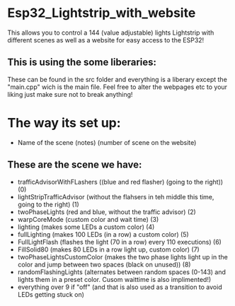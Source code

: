 # Esp32_Lightstrip_with_website
 This allows you to control a 144 (value adjustable) lights Lightstrip with different scenes as well as a website for easy access to the ESP32!


## This is using the some liberaries:
These can be found in the src folder and everything is a liberary except the "main.cpp" wich is the main file. 
Feel free to alter the webpages etc to your liking just make sure not to break anything!

# The way its set up:
- Name of the scene (notes) (number of scene on the website)

## These are the scene we have:
- trafficAdvisorWithFLashers ((blue and red flasher) (going to the right)) (0)
- lightStripTrafficAdvisor (without the flahsers in teh middle this time, going to the right) (1)
- twoPhaseLights (red and blue, without the traffic advisor) (2)
- warpCoreMode (custom color and wait time) (3)
- lighting (makes some LEDs a custom color) (4)
- fullLighting (makes 100 LEDs (in a row) a custom color) (5)
- FullLightFlash (flashes the light (70 in a row) every 110 executions) (6)
- FillSolid80 (makes 80 LEDs in a row light up, custom color) (7)
- twoPhaseLightsCustomColor (makes the two phase lights light up in the color and jump between two spaces (black on unused)) (8)
- randomFlashingLights (alternates between random spaces (0-143) and lights them in a preset color. Cusom waittime is also implimented!)
- everything over 9 if "off" (and that is also used as a transition to avoid LEDs getting stuck on)

